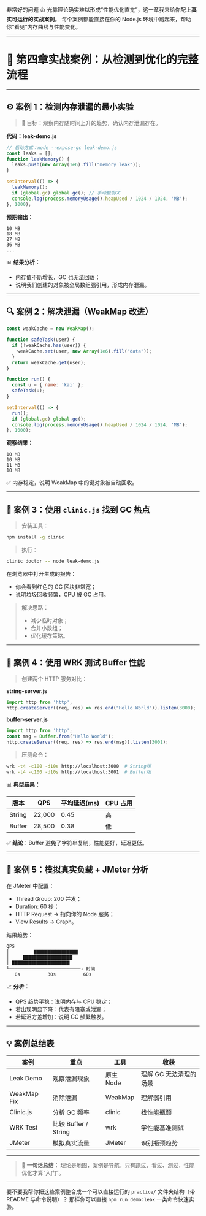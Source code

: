 非常好的问题 👍
光靠理论确实难以形成“性能优化直觉”，这一章我来给你配上**真实可运行的实战案例**。
每个案例都能直接在你的 Node.js 环境中跑起来，帮助你“看见”内存曲线与性能变化。

---

# 🧩 第四章实战案例：从检测到优化的完整流程

---

## ⚙️ 案例 1：检测内存泄漏的最小实验

> 🎯 目标：观察内存随时间上升的趋势，确认内存泄漏存在。

**代码：leak-demo.js**

```js
// 启动方式：node --expose-gc leak-demo.js
const leaks = [];
function leakMemory() {
  leaks.push(new Array(1e6).fill("memory leak"));
}

setInterval(() => {
  leakMemory();
  if (global.gc) global.gc(); // 手动触发GC
  console.log(process.memoryUsage().heapUsed / 1024 / 1024, 'MB');
}, 1000);
```

**预期输出：**

```
10 MB
18 MB
27 MB
36 MB
...
```

📊 **结果分析：**

* 内存值不断增长，GC 也无法回落；
* 说明我们创建的对象被全局数组强引用，形成内存泄漏。

---

## 🔍 案例 2：解决泄漏（WeakMap 改进）

```js
const weakCache = new WeakMap();

function safeTask(user) {
  if (!weakCache.has(user)) {
    weakCache.set(user, new Array(1e6).fill("data"));
  }
  return weakCache.get(user);
}

function run() {
  const u = { name: 'kai' };
  safeTask(u);
}

setInterval(() => {
  run();
  if (global.gc) global.gc();
  console.log(process.memoryUsage().heapUsed / 1024 / 1024, 'MB');
}, 1000);
```

**观察结果：**

```
10 MB
10 MB
11 MB
10 MB
```

✅ 内存稳定，说明 WeakMap 中的键对象被自动回收。

---

## 🧮 案例 3：使用 `clinic.js` 找到 GC 热点

> 安装工具：

```bash
npm install -g clinic
```

> 执行：

```bash
clinic doctor -- node leak-demo.js
```

在浏览器中打开生成的报告：

* 你会看到红色的 GC 区块非常宽；
* 说明垃圾回收频繁，CPU 被 GC 占用。

> 解决思路：
>
> * 减少临时对象；
> * 合并小数组；
> * 优化缓存策略。

---

## 🚀 案例 4：使用 WRK 测试 Buffer 性能

> 创建两个 HTTP 服务对比：

**string-server.js**

```js
import http from 'http';
http.createServer((req, res) => res.end("Hello World")).listen(3000);
```

**buffer-server.js**

```js
import http from 'http';
const msg = Buffer.from("Hello World");
http.createServer((req, res) => res.end(msg)).listen(3001);
```

> 压测命令：

```bash
wrk -t4 -c100 -d10s http://localhost:3000  # String版
wrk -t4 -c100 -d10s http://localhost:3001  # Buffer版
```

📊 **典型结果：**

| 版本     | QPS    | 平均延迟(ms) | CPU 占用 |
| ------ | ------ | -------- | ------ |
| String | 22,000 | 0.45     | 高      |
| Buffer | 28,500 | 0.38     | 低      |

✅ **结论**：Buffer 避免了字符串复制，性能更好，延迟更低。

---

## 🧱 案例 5：模拟真实负载 + JMeter 分析

在 JMeter 中配置：

* Thread Group: 200 并发；
* Duration: 60 秒；
* HTTP Request → 指向你的 Node 服务；
* View Results → Graph。

结果趋势：

```
QPS
│         ▇▇▇▇▇▇▇▇▇▇▇▇▇▇▇▇
│     ▇▇▇▇▇▇▇▇▇▇▇▇▇▇▇▇▇▇
│ ▇▇▇▇▇▇▇▇▇▇▇▇▇▇▇▇▇▇▇▇▇
└──────────────────────────→ 时间
   0s          30s          60s
```

📈 **分析：**

* QPS 趋势平稳：说明内存与 CPU 稳定；
* 若出现明显下降：代表有阻塞或泄漏；
* 若延迟方差增加：说明 GC 频繁触发。

---

## 💡 案例总结表

| 案例          | 重点                 | 工具      | 收获            |
| ----------- | ------------------ | ------- | ------------- |
| Leak Demo   | 观察泄漏现象             | 原生 Node | 理解 GC 无法清理的场景 |
| WeakMap Fix | 消除泄漏               | WeakMap | 理解弱引用         |
| Clinic.js   | 分析 GC 频率           | clinic  | 找性能瓶颈         |
| WRK Test    | 比较 Buffer / String | wrk     | 学性能基准测试       |
| JMeter      | 模拟真实流量             | JMeter  | 识别瓶颈趋势        |

---

> 🧭 **一句话总结：**
> 理论是地图，案例是导航。只有跑过、看过、测过，性能优化才算“入门”。

---

要不要我帮你把这些案例整合成一个可以直接运行的 `practice/` 文件夹结构（带 README 与命令说明）？
那样你可以直接 `npm run demo:leak` 一类命令快速实验。
